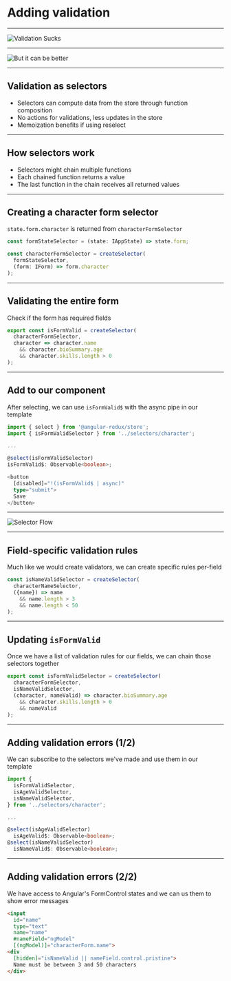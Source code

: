 # Adding validation

---

![Validation Sucks](content/images/tiamat.jpg "Validation Sucks")

---

![But it can be better](content/images/tiny-tiamat.jpg "https://www.facebook.com/MDDragons")

---

## Validation as selectors
- Selectors can compute data from the store through function composition
- No actions for validations, less updates in the store
- Memoization benefits if using reselect

---

## How selectors work
- Selectors might chain multiple functions
- Each chained function returns a value
- The last function in the chain receives all returned values 

---

## Creating a character form selector
`state.form.character` is returned from `characterFormSelector`

```ts
const formStateSelector = (state: IAppState) => state.form;

const characterFormSelector = createSelector(
  formStateSelector,
  (form: IForm) => form.character
);
```

---

## Validating the entire form
Check if the form has required fields

```ts
export const isFormValid = createSelector(
  characterFormSelector,
  character => character.name
    && character.bioSummary.age
    && character.skills.length > 0
);
```

---

## Add to our component

After selecting, we can use `isFormValid$` with the async pipe in our template

```ts
import { select } from '@angular-redux/store';
import { isFormValidSelector } from '../selectors/character';

...

@select(isFormValidSelector)
isFormValid$: Observable<boolean>;
```

```ts
<button 
  [disabled]="!(isFormValid$ | async)"
  type="submit">
  Save
</button>
```

---

![Selector Flow](content/images/selector-flow.png "Selector Flow")

---

## Field-specific validation rules
Much like we would create validators, we can create specific rules per-field

```ts
const isNameValidSelector = createSelector(
  characterNameSelector,
  ({name}) => name 
    && name.length > 3
    && name.length < 50
);
```

---

## Updating `isFormValid`
Once we have a list of validation rules for our fields, we can chain those selectors together

```ts
export const isFormValidSelector = createSelector(
  characterFormSelector,
  isNameValidSelector,
  (character, nameValid) => character.bioSummary.age
    && character.skills.length > 0  
    && nameValid
);
```

---

## Adding validation errors (1/2)
We can subscribe to the selectors we've made and use them in our template

```ts
import {
  isFormValidSelector,
  isAgeValidSelector,
  isNameValidSelector,
} from '../selectors/character';

...

@select(isAgeValidSelector)
  isAgeValid$: Observable<boolean>;
@select(isNameValidSelector)
  isNameValid$: Observable<boolean>;
```

---

## Adding validation errors (2/2)

We have access to Angular's FormControl states and we can us them to show error messages

```html
<input
  id="name"
  type="text"
  name="name"
  #nameField="ngModel"
  [(ngModel)]="characterForm.name">
<div
  [hidden]="isNameValid || nameField.control.pristine">
  Name must be between 3 and 50 characters
</div>
```

